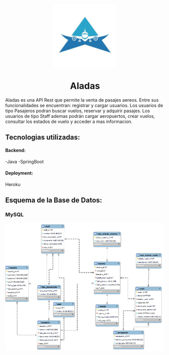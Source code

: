 <p align="center">
  <img src="https://github.com/AgosBC/aladas/blob/main/img/Aladas.png" width="200" title="hover text">
 </p> 
<h1 align="center">Aladas</h1>

Aladas es una API Rest que permite la venta de pasajes aereos. 
Entre sus funcionalidades se encuentran: registrar y cargar usuarios. Los usuarios de tipo Pasajeros podran buscar vuelos, reservar y adquirir pasajes. Los usuarios de tipo Staff ademas podrán cargar aeropuertos, crear vuelos, consultar los estados de vuelo y acceder a mas informacion.



## Tecnologias utilizadas:

#### Backend:
-Java 
-SpringBoot 

#### Deployment:
Heroku

## Esquema de la Base de Datos:
### MySQL

<p align="center">
  <img src="https://github.com/AgosBC/aladas/blob/main/img/DataBaseSchema.png" width="1000" title="hover text">
 </p> 





